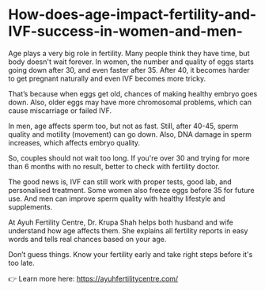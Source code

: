 # How-does-age-impact-fertility-and-IVF-success-in-women-and-men-

Age plays a very big role in fertility. Many people think they have time, but body doesn't wait forever. In women, the number and quality of eggs starts going down after 30, and even faster after 35. After 40, it becomes harder to get pregnant naturally and even IVF becomes more tricky.

That’s because when eggs get old, chances of making healthy embryo goes down. Also, older eggs may have more chromosomal problems, which can cause miscarriage or failed IVF.

In men, age affects sperm too, but not as fast. Still, after 40-45, sperm quality and motility (movement) can go down. Also, DNA damage in sperm increases, which affects embryo quality.

So, couples should not wait too long. If you're over 30 and trying for more than 6 months with no result, better to check with fertility doctor.

The good news is, IVF can still work with proper tests, good lab, and personalised treatment. Some women also freeze eggs before 35 for future use. And men can improve sperm quality with healthy lifestyle and supplements.

At Ayuh Fertility Centre, Dr. Krupa Shah helps both husband and wife understand how age affects them. She explains all fertility reports in easy words and tells real chances based on your age.

Don’t guess things. Know your fertility early and take right steps before it's too late.

👉 Learn more here: https://ayuhfertilitycentre.com/

